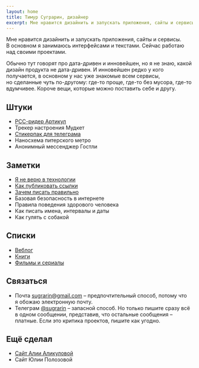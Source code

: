```yaml
---
layout: home
title: Тимур Суграрин, дизайнер
excerpt: Мне нравится дизайнить и запускать приложения, сайты и сервисы. В основном я занимаюсь интерфейсами и текстами.
---
```


Мне нравится дизайнить и запускать приложения, сайты и сервисы. В основном я занимаюсь интерфейсами и текстами. Сейчас работаю над своими проектами.

Обычно тут говорят про дата-дривен и инновейшен, но я не знаю, какой дизайн продукта не дата-дривен. И инновейшен редко у кого получается, в основном у нас уже знакомые всем сервисы, но сделанные чуть по-другому: где-то проще, где-то без мусора, где-то вдумчивее. Короче вещи, которые можно поставить себе и другу.

## Штуки

- [РСС-ридер Артикул](https://artykul.org/)
- Трекер настроения Мудкет
- [Стикерпак для телеграма](https://t.me/addstickers/timojipack)
- Наносхема питерского метро
- Анонимный мессенджер Гостли 

## Заметки

- [Я не верю в технологии](/notes/low-tech/)
- [Как публиковать ссылки](/notes/links-design/)
- [Зачем писать правильно](/notes/reason-to-write-properly/)
- Базовая безопасность в интернете
- Правила поведения здорового человека 
- Как писать имена, интервалы и даты
- Как гулять с собакой

## Списки

- [Веблог](/lists/weblog/)
- [Книги](/lists/books/)
- [Фильмы и сериалы](/lists/movies/)

## Связаться

- Почта [sugrarin@gmail.com](mailto:sugrarin@gmail.com) – предпочтительный способ, потому что я обожаю электронную почту.
- Телеграм [@sugrarin](https://t.me/sugrarin) – запасной способ. Но только пишите сразу всё в одном сообщении, представив, что остальные сообщения – платные. Если это критика проектов, пишите как угодно.

## Ещё сделал

- [Сайт Алии Аликуловой](https://alikulova.ru/)
- Сайт Юлии Полозовой